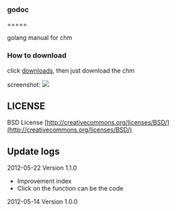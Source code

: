 ### godoc
=====

golang manual for chm


### How to download

click [downloads](https://github.com/astaxie/godoc/downloads), then just download the chm

screenshot:
![](https://github.com/astaxie/godoc/raw/master/demo.png)

## LICENSE

 BSD License
 [http://creativecommons.org/licenses/BSD/](http://creativecommons.org/licenses/BSD/)

## Update logs
  2012-05-22 Version 1.1.0
  
  * Improvement index
  * Click on the function can be the code
  
2012-05-14 Version 1.0.0